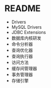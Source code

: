 # README

- Drivers
- MySQL Drivers
- JDBC Extensions
- 数据库内核研发
- 命令分析器
- 查询优化器
- 查询执行器
- 访问方法
- 缓存间管理器
- 事务管理器
- 存储引擎
